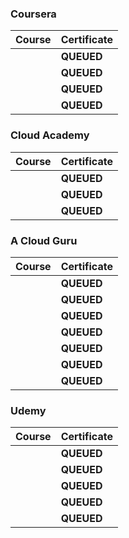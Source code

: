 ### Coursera

<div align="justify">

| Course | Certificate |
| :----- | :----- |
| []() | **QUEUED** |
| []() | **QUEUED** |
| []() | **QUEUED** |
| []() | **QUEUED** |

</div>

### Cloud Academy

<div align="justify">

| Course | Certificate |
| :----- | :----- |
| []() | **QUEUED** |
| []() | **QUEUED** |
| []() | **QUEUED** |

</div>

### A Cloud Guru

<div align="justify">

| Course | Certificate |
| :----- | :----- |
| []() | **QUEUED** |
| []() | **QUEUED** |
| []() | **QUEUED** |
| []() | **QUEUED** |
| []() | **QUEUED** |
| []() | **QUEUED** |
| []() | **QUEUED** |

</div>

### Udemy

<div align="justify">

| Course | Certificate |
| :----- | :----- |
| []() | **QUEUED** |
| []() | **QUEUED** |
| []() | **QUEUED** |
| []() | **QUEUED** |
| []() | **QUEUED** |

</div>
